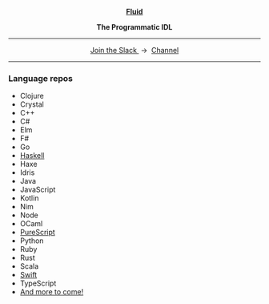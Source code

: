<p align="center">
  <a href="https://www.fluid-idl.org/">
    <b>Fluid</b>
  </a>
</p>


<p align="center">
  <b>The Programmatic IDL</b>
</p>

<hr />

<p align="center">
  <a href="http://slack.httpapis.com">
    Join the Slack
  </a>
  &nbsp;->&nbsp;
  <a href="https://httpapis.slack.com/messages/C80SNUPMM">Channel</a>
</p>

<hr />

### Language repos

* Clojure
* Crystal
* C++
* C#
* Elm
* F#
* Go
* [Haskell](https://github.com/jxv/fluid-haskell)
* Haxe
* Idris
* Java
* JavaScript
* Kotlin
* Nim
* Node
* OCaml
* [PureScript](https://github.com/jxv/fluid-purescript)
* Python
* Ruby
* Rust
* Scala
* [Swift](https://github.com/jxv/fluid-swift)
* TypeScript
* [And more to come!](https://github.com/jxv/fluid/blob/master/targets.txt)
